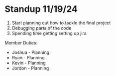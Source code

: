 # Standup 11/19/24

1. Start planning out how to tackle the final project
2. Debugging parts of the code
3. Spending time getting setting up jira


Member Duties:
- Joshua - Planning
- Ryan - Planning
- Kevin - Planning
- Jordon - Planning

